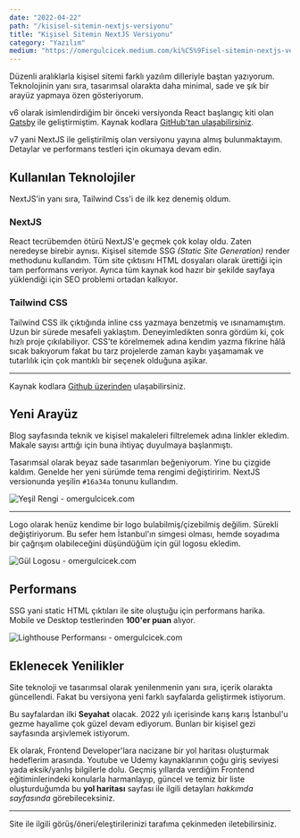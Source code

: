 ```yaml
---
date: "2022-04-22"
path: "/kisisel-sitemin-nextjs-versiyonu"
title: "Kişisel Sitemin NextJS Versiyonu"
category: "Yazılım"
medium: "https://omergulcicek.medium.com/ki%C5%9Fisel-sitemin-nextjs-versiyonu-898ade092187"
---
```


Düzenli aralıklarla kişisel sitemi farklı yazılım dilleriyle baştan yazıyorum. Teknolojinin yanı sıra, tasarımsal olarakta daha minimal, sade ve şık bir arayüz yapmaya özen gösteriyorum.

v6 olarak isimlendirdiğim bir önceki versiyonda React başlangıç kiti olan <a href="gatsbyjs.com" rel="noopener noreferrer" target="_blank">Gatsby</a> ile geliştirmiştim. Kaynak kodlara <a href="https://github.com/omergulcicek/omergulcicek.com-old-versions/tree/main/v6" rel="noopener noreferrer" target="_blank">GitHub'tan ulaşabilirsiniz</a>.

v7 yani NextJS ile geliştirilmiş olan versiyonu yayına almış bulunmaktayım. Detaylar ve performans testleri için okumaya devam edin.

## Kullanılan Teknolojiler

NextJS'in yanı sıra, Tailwind Css'i de ilk kez denemiş oldum.

### NextJS

React tecrübemden ötürü NextJS'e geçmek çok kolay oldu. Zaten neredeyse birebir aynısı. Kişisel sitemde SSG _(Static Site Generation)_ render methodunu kullandım. Tüm site çıktısını HTML dosyaları olarak ürettiği için tam performans veriyor. Ayrıca tüm kaynak kod hazır bir şekilde sayfaya yüklendiği için SEO problemi ortadan kalkıyor.

### Tailwind CSS

Tailwind CSS ilk çıktığında inline css yazmaya benzetmiş ve ısınamamıştım. Uzun bir sürede mesafeli yaklaştım. Deneyimledikten sonra gördüm ki, çok hızlı proje çıkılabiliyor. CSS'te körelmemek adına kendim yazma fikrine hâlâ sıcak bakıyorum fakat bu tarz projelerde zaman kaybı yaşamamak ve tutarlılık için çok mantıklı bir seçenek olduğuna aşikar.

---

Kaynak kodlara <a href="https://github.com/omergulcicek/omergulcicek.com" rel="noopener noreferrer" target="_blank">Github üzerinden</a> ulaşabilirsiniz.

## Yeni Arayüz

Blog sayfasında teknik ve kişisel makaleleri filtrelemek adına linkler ekledim. Makale sayısı arttığı için buna ihtiyaç duyulmaya başlanmıştı.

Tasarımsal olarak beyaz sade tasarımları beğeniyorum. Yine bu çizgide kaldım. Genelde her yeni sürümde tema rengimi değiştiririm. NextJS versionunda yeşilin `#16a34a` tonunu kullandım.

![Yeşil Rengi - omergulcicek.com](/img/blog/2022-04-22/renk.png)

---

Logo olarak henüz kendime bir logo bulabilmiş/çizebilmiş değilim. Sürekli değiştiriyorum. Bu sefer hem İstanbul'ın simgesi olması, hemde soyadıma bir çağrışım olabileceğini düşündüğüm için gül logosu ekledim.

![Gül Logosu - omergulcicek.com](/img/blog/2022-04-22/logo.png)

## Performans

SSG yani static HTML çıktıları ile site oluştuğu için performans harika. Mobile ve Desktop testlerinden **100'er puan** alıyor.

![Lighthouse Performansı - omergulcicek.com](/img/blog/2022-04-22/performans.png)

## Eklenecek Yenilikler

Site teknoloji ve tasarımsal olarak yenilenmenin yanı sıra, içerik olarakta güncellendi. Fakat bu versiyona yeni farklı sayfalarda geliştirmek istiyorum.

Bu sayfalardan ilki **Seyahat** olacak. 2022 yılı içerisinde karış karış İstanbul'u gezme hayalime çok güzel devam ediyorum. Bunları bir kişisel gezi sayfasında arşivlemek istiyorum.

Ek olarak, Frontend Developer'lara nacizane bir yol haritası oluşturmak hedeflerim arasında. Youtube ve Udemy kaynaklarının çoğu giriş seviyesi yada eksik/yanlış bilgilerle dolu. Geçmiş yıllarda verdiğim Frontend eğitiminlerindeki konularla harmanlayıp, güncel ve temiz bir liste oluşturduğumda bu **yol haritası** sayfası ile ilgili detayları _hakkımda sayfasında_ görebileceksiniz.

---

Site ile ilgili görüş/öneri/eleştirilerinizi tarafıma çekinmeden iletebilirsiniz.
